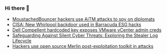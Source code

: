 ### Hi there 👋

<!--START_SECTION:feed-->
* [MoustachedBouncer hackers use AiTM attacks to spy on diplomats](https://www.bleepingcomputer.com/news/security/moustachedbouncer-hackers-use-aitm-attacks-to-spy-on-diplomats/)
* [CISA: New Whirlpool backdoor used in Barracuda ESG hacks](https://www.bleepingcomputer.com/news/security/cisa-new-whirlpool-backdoor-used-in-barracuda-esg-hacks/)
* [Dell Compellent hardcoded key exposes VMware vCenter admin creds](https://www.bleepingcomputer.com/news/security/dell-compellent-hardcoded-key-exposes-vmware-vcenter-admin-creds/)
* [Safeguarding Against Silent Cyber Threats: Exploring the Stealer Log Lifecycle ](https://www.bleepingcomputer.com/news/security/safeguarding-against-silent-cyber-threats-exploring-the-stealer-log-lifecycle/)
* [Hackers use open source Merlin post-exploitation toolkit in attacks](https://www.bleepingcomputer.com/news/security/hackers-use-open-source-merlin-post-exploitation-toolkit-in-attacks/)
<!--END_SECTION:feed-->

<!--
**frankenk/frankenk** is a ✨ _special_ ✨ repository because its `README.md` (this file) appears on your GitHub profile.

Here are some ideas to get you started:

- 🔭 I’m currently working on ...
- 🌱 I’m currently learning ...
- 👯 I’m looking to collaborate on ...
- 🤔 I’m looking for help with ...
- 💬 Ask me about ...
- 📫 How to reach me: ...
- 😄 Pronouns: ...
- ⚡ Fun fact: ...
-->



